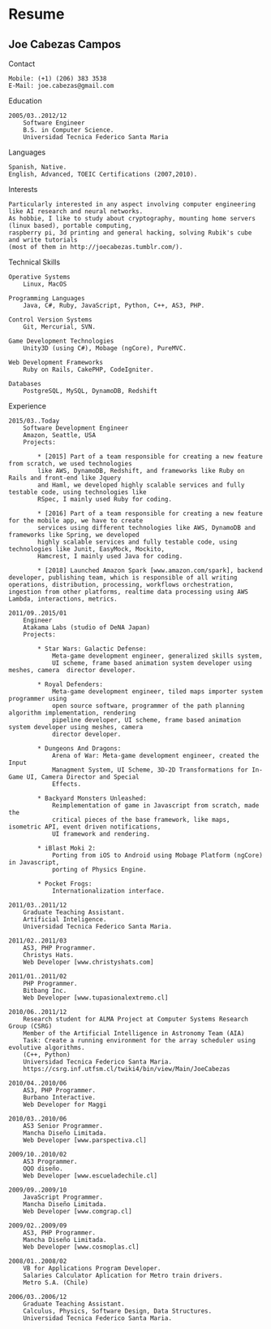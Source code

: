 Resume
================

Joe Cabezas Campos
------------------

Contact

	Mobile: (+1) (206) 383 3538
	E-Mail: joe.cabezas@gmail.com

Education

	2005/03..2012/12
		Software Engineer
		B.S. in Computer Science.
		Universidad Tecnica Federico Santa Maria

Languages

	Spanish, Native.
	English, Advanced, TOEIC Certifications (2007,2010).

Interests

	Particularly interested in any aspect involving computer engineering like AI research and neural networks.
	As hobbie, I like to study about cryptography, mounting home servers (linux based), portable computing,
	raspberry pi, 3d printing and general hacking, solving Rubik's cube and write tutorials
	(most of them in http://joecabezas.tumblr.com/).

Technical Skills

	Operative Systems
		Linux, MacOS

	Programming Languages
		Java, C#, Ruby, JavaScript, Python, C++, AS3, PHP.

	Control Version Systems
		Git, Mercurial, SVN.

	Game Development Technologies
		Unity3D (using C#), Mobage (ngCore), PureMVC.

	Web Development Frameworks
		Ruby on Rails, CakePHP, CodeIgniter.

	Databases
		PostgreSQL, MySQL, DynamoDB, Redshift

Experience

	2015/03..Today
		Software Development Engineer
		Amazon, Seattle, USA
		Projects:

			* [2015] Part of a team responsible for creating a new feature from scratch, we used technologies
			like AWS, DynamoDB, Redshift, and frameworks like Ruby on Rails and front-end like Jquery
			and Haml, we developed highly scalable services and fully testable code, using technologies like
			RSpec, I mainly used Ruby for coding.

			* [2016] Part of a team responsible for creating a new feature for the mobile app, we have to create
			services using different technologies like AWS, DynamoDB and frameworks like Spring, we developed
			highly scalable services and fully testable code, using technologies like Junit, EasyMock, Mockito,
			Hamcrest, I mainly used Java for coding.

			* [2018] Launched Amazon Spark [www.amazon.com/spark], backend developer, publishing team, which is responsible of all writing operations, distribution, processing, workflows orchestration, ingestion from other platforms, realtime data processing using AWS Lambda, interactions, metrics.

	2011/09..2015/01
		Engineer
		Atakama Labs (studio of DeNA Japan)
		Projects:

			* Star Wars: Galactic Defense:
				Meta-game development engineer, generalized skills system,
				UI scheme, frame based animation system developer using meshes, camera	director developer.

			* Royal Defenders:
				Meta-game development engineer, tiled maps importer system programmer using
				open source software, programmer of the path planning algorithm implementation, rendering
				pipeline developer, UI scheme, frame based animation system developer using meshes, camera
				director developer.

			* Dungeons And Dragons:
				Arena of War: Meta-game development engineer, created the Input
				Managment System, UI Scheme, 3D-2D Transformations for In-Game UI, Camera Director and Special
				Effects.

			* Backyard Monsters Unleashed:
				Reimplementation of game in Javascript from scratch, made the
				critical pieces of the base framework, like maps, isometric API, event driven notifications,
				UI framework and rendering.

			* iBlast Moki 2:
				Porting from iOS to Android using Mobage Platform (ngCore) in Javascript,
				porting of Physics Engine.

			* Pocket Frogs:
				Internationalization interface.

	2011/03..2011/12
		Graduate Teaching Assistant.
		Artificial Inteligence.
		Universidad Tecnica Federico Santa Maria.

	2011/02..2011/03
		AS3, PHP Programmer.
		Christys Hats.
		Web Developer [www.christyshats.com]

	2011/01..2011/02
		PHP Programmer.
		Bitbang Inc.
		Web Developer [www.tupasionalextremo.cl]

	2010/06..2011/12
		Research student for ALMA Project at Computer Systems Research Group (CSRG)
		Member of the Artificial Intelligence in Astronomy Team (AIA)
		Task: Create a running environment for the array scheduler using evolutive algorithms.
		(C++, Python)
		Universidad Tecnica Federico Santa Maria.
		https://csrg.inf.utfsm.cl/twiki4/bin/view/Main/JoeCabezas

	2010/04..2010/06
		AS3, PHP Programmer.
		Burbano Interactive.
		Web Developer for Maggi

	2010/03..2010/06
		AS3 Senior Programmer.
		Mancha Diseño Limitada.
		Web Developer [www.parspectiva.cl]

	2009/10..2010/02
		AS3 Programmer.
		OQO diseño.
		Web Developer [www.escueladechile.cl]

	2009/09..2009/10
		JavaScript Programmer.
		Mancha Diseño Limitada.
		Web Developer [www.comgrap.cl]

	2009/02..2009/09
		AS3, PHP Programmer.
		Mancha Diseño Limitada.
		Web Developer [www.cosmoplas.cl]

	2008/01..2008/02
		VB for Applications Program Developer.
		Salaries Calculator Aplication for Metro train drivers.
		Metro S.A. (Chile)

	2006/03..2006/12
		Graduate Teaching Assistant.
		Calculus, Physics, Software Design, Data Structures.
		Universidad Tecnica Federico Santa Maria.

